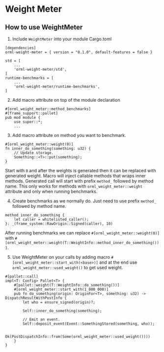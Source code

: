 # Weight Meter

## How to use WeightMeter
1. Include `WeightMeter` into your module Cargo.toml
```
[dependencies]
orml-weight-meter = { version = "0.1.0", default-features = false }

std = [
    ...
    'orml-weight-meter/std',
]
runtime-benchmarks = [
	...
    'orml-weight-meter/runtime-benchmarks',
]

```

2. Add macro attribute on top of the module declaration
```
#[orml_weight_meter::method_benchmarks]
#[frame_support::pallet]
pub mod module {
	use super::*;
    ...
```

3. Add macro attribute on method you want to benchmark.
```
#[orml_weight_meter::weight(0)]
fn inner_do_something(something: u32) {
    // Update storage.
    Something::<T>::put(something);
}
```
Start with `0` and after the weights is generated then it can be replaced with generated weight. Macro will inject callable methods that wraps inner methods. Generated call will start with prefix `method_` followed by method name. This only works for methods with `orml_weight_meter::weight` attribute and only when running benchmarks.

4. Create benchmarks as we normally do. Just need to use prefix `method_` followed by
method name.
```
method_inner_do_something {
    let caller = whitelisted_caller();
}: _(frame_system::RawOrigin::Signed(caller), 10)
```
After running benchmarks we can replace `#[orml_weight_meter::weight(0)]` with 
 `#[orml_weight_meter::weight(T::WeightInfo::method_inner_do_something())]`.

5. Use WeightMeter on your calls by adding macro `#[orml_weight_meter::start_with(<base>)]` and at the end use `orml_weight_meter::used_weight()` to get used weight.
```
#[pallet::call]
impl<T: Config> Pallet<T> {
    #[pallet::weight(T::WeightInfo::do_something())]
    #[orml_weight_meter::start_with(1_000_000)]
    pub fn do_something(origin: OriginFor<T>, something: u32) -> DispatchResultWithPostInfo {
        let who = ensure_signed(origin)?;

        Self::inner_do_something(something);

        // Emit an event.
        Self::deposit_event(Event::SomethingStored(something, who));

        Ok(PostDispatchInfo::from(Some(orml_weight_meter::used_weight())))
    }
}
```
